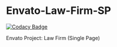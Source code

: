 # Envato-Law-Firm-SP

[![Codacy Badge](https://api.codacy.com/project/badge/Grade/f6aed1cfe4504002a47b2194178350e6)](https://app.codacy.com/gh/CodeLyne/CodeLyne-Law-SP?utm_source=github.com&utm_medium=referral&utm_content=CodeLyne/CodeLyne-Law-SP&utm_campaign=Badge_Grade_Dashboard)

Envato Project: Law Firm (Single Page)
